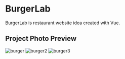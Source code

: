 # BurgerLab

BurgerLab is restaurant website idea created with Vue.

## Project Photo Preview

![burger](https://github.com/user-attachments/assets/b62e5234-ced7-426f-a084-996c464a3c2c)
![burger2](https://github.com/user-attachments/assets/c71b21b0-a847-47b6-a4e3-9e98865312a1)
![burger3](https://github.com/user-attachments/assets/2f567892-e2b5-48ef-85f8-3fe4de7013be)
